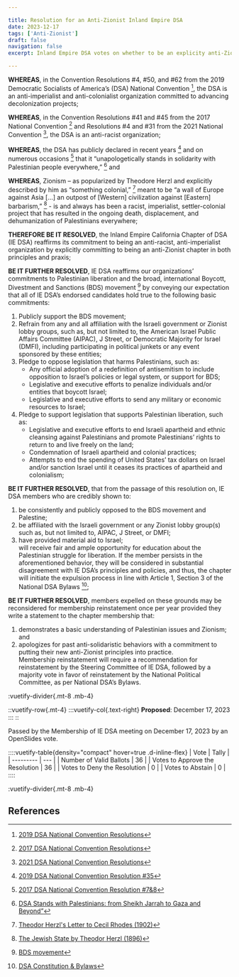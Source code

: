 ```yaml
---

title: Resolution for an Anti-Zionist Inland Empire DSA
date: 2023-12-17
tags: ['Anti-Zionist']
draft: false
navigation: false
excerpt: Inland Empire DSA votes on whether to be an explicity anti-Zionist chapter.

---
```


**WHEREAS**,  in the Convention Resolutions #4, #50, and #62 from the 2019 Democratic Socialists of America’s (DSA) National Convention [^1], the DSA is an anti-imperialist and anti-colonialist organization committed to advancing decolonization projects;  

**WHEREAS**, in the Convention Resolutions #41 and #45 from the 2017 National Convention [^2]  and Resolutions #4 and #31 from the 2021 National Convention [^3], the DSA is an anti-racist organization;  

**WHEREAS**, the DSA has publicly declared in recent years [^4] and on numerous occasions [^5] that it “unapologetically stands in solidarity with Palestinian people everywhere,” [^6] and  

**WHEREAS**, Zionism – as popularized by Theodore Herzl and explicitly described by him as “something colonial,” [^7] meant to be “a wall of Europe against Asia […] an outpost of [Western] civilization against [Eastern] barbarism,” [^8] - is and always has been a racist, imperialist, settler-colonial project that has resulted in the ongoing death, displacement, and dehumanization of Palestinians everywhere;  

**THEREFORE BE IT RESOLVED**, the Inland Empire California Chapter of DSA (IE DSA) reaffirms its commitment to being an anti-racist, anti-imperialist organization by explicitly committing to being an anti-Zionist chapter in both principles and praxis;

**BE IT FURTHER RESOLVED**, IE DSA reaffirms our organizations’ commitments to Palestinian liberation and the broad, international Boycott, Divestment and Sanctions (BDS) movement [^9] by conveying our expectation that all of IE DSA’s endorsed candidates hold true to the following basic commitments:  
1. Publicly support the BDS movement;  
2. Refrain from any and all affiliation with the Israeli government or Zionist lobby groups, such as, but not limited to, the American Israel Public Affairs Committee (AIPAC), J Street, or Democratic Majority for Israel (DMFI), including participating in political junkets or any event sponsored by these entities;  
3. Pledge to oppose legislation that harms Palestinians, such as:  
    * Any official adoption of a redefinition of antisemitism to include opposition to Israel’s policies or legal system, or support for BDS;  
    * Legislative and executive efforts to penalize individuals and/or entities that boycott Israel;  
    * Legislative and executive efforts to send any military or economic resources to Israel;  
4. Pledge to support legislation that supports Palestinian liberation, such as:  
   * Legislative and executive efforts to end Israeli apartheid and ethnic cleansing against Palestinians and promote Palestinians’ rights to return to and live freely on the land;  
   * Condemnation of Israeli apartheid and colonial practices;  
   * Attempts to end the spending of United States’ tax dollars on Israel and/or sanction Israel until it ceases its practices of apartheid and colonialism;  

**BE IT FURTHER RESOLVED**, that from the passage of this resolution on, IE DSA members  who are credibly shown to:  
1. be consistently and publicly opposed to the BDS movement and Palestine;  
2. be affiliated with the Israeli government or any Zionist lobby group(s) such as, but not limited to, AIPAC, J Street, or DMFI;  
3. have provided material aid to Israel;  
will receive fair and ample opportunity for education about the Palestinian struggle for liberation. If the member persists in the aforementioned behavior, they will be considered in substantial disagreement with IE DSA’s principles and policies, and thus, the chapter will initiate the expulsion process in line with Article 1, Section 3 of the National DSA Bylaws [^10];  

**BE IT FURTHER RESOLVED**, members expelled on these grounds may be reconsidered for membership reinstatement once per year provided they write a statement to the chapter membership that:  
1. demonstrates a basic understanding of Palestinian issues and Zionism; and  
2. apologizes for past anti-solidaristic behaviors with a commitment to putting their new anti-Zionist principles into practice.  
Membership reinstatement will require a recommendation for reinstatement by the Steering Committee of IE DSA, followed by a majority vote in favor of reinstatement by the National Political Committee, as per National DSA’s Bylaws.

:vuetify-divider{.mt-8 .mb-4}

::vuetify-row{.mt-4}
    :::vuetify-col{.text-right}
    **Proposed**: December 17, 2023
    :::
::

Passed by the Membership of IE DSA meeting on December 17, 2023 by an OpenSlides vote.  

::::vuetify-table{density="compact" hover=true .d-inline-flex}
| Vote | Tally |
| --------- | --- |
| Number of Valid Ballots | 36 |
| Votes to Approve the Resolution | 36 |
| Votes to Deny the Resolution | 0 |
| Votes to Abstain | 0 |
::::

:vuetify-divider{.mt-8 .mb-4}

## References

[^1]: [2019 DSA National Convention Resolutions](https://www.dsausa.org/files/2019/06/2019-Resolutions-Approved.pdf)  
[^2]: [2017 DSA National Convention Resolutions](https://d3n8a8pro7vhmx.cloudfront.net/dsausa/pages/4039/attachments/original/1510787414/Public_Document_of_2017_Convention_Resolutions.pdf?1510787414#page9)  
[^3]: [2021 DSA National Convention Resolutions](https://convention2021.dsausa.org/2021-dsa-convention-resolutions/#P1D)  
[^4]: [2019 DSA National Convention Resolution #35](https://bdsmovement.net/news/democratic-socialists-america-commit-national-bds-organizing)  
[^5]: [2017 DSA National Convention Resolution #7&8](https://d3n8a8pro7vhmx.cloudfront.net/dsausa/pages/4039/attachments/original/1510787414/Public_Document_of_2017_Convention_Resolutions.pdf?1510787414#page10)  
[^6]: [DSA Stands with Palestinians: from Sheikh Jarrah to Gaza and Beyond”](https://www.dsausa.org/statements/dsa-stands-with-palestinians-from-sheikh-jarrah-to-gaza-and-beyond/)  
[^7]: [Theodor Herzl's Letter to Cecil Rhodes (1902)](https://decolonizepalestine.com/myth/zionism-is-not-colonialism-just-jewish-self-determination/)  
[^8]: [The Jewish State by Theodor Herzl (1896)](https://www.gutenberg.org/files/25282/25282-h/25282-h.htm)  
[^9]: [BDS movement](https://bdsmovement.net/what-is-bds)  
[^10]: [DSA Constitution & Bylaws](https://www.dsausa.org/about-us/constitution/#P1A)  

